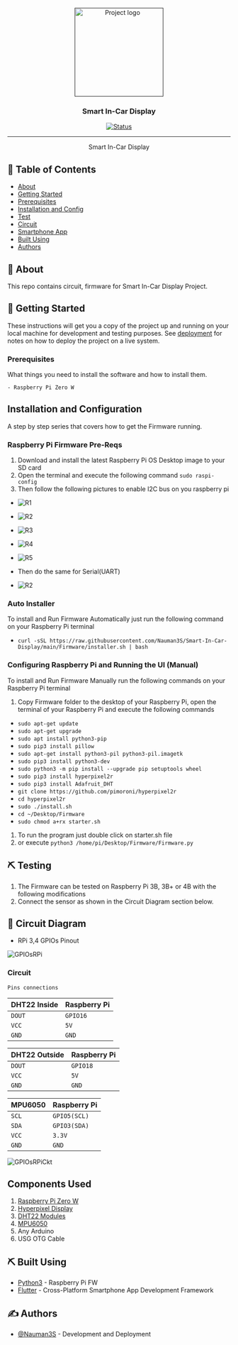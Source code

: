 <p align="center">
  <a href="" rel="noopener">
 <img width=200px height=200px src="artwork/incarlogo.png" alt="Project logo"></a>
</p>

<h3 align="center">Smart In-Car Display</h3>

<div align="center">

[![Status](https://img.shields.io/badge/status-active-success.svg)]()


</div>

---


<p align="center"> Smart In-Car Display
    <br> 
</p>

## 📝 Table of Contents

- [About](#about)
- [Getting Started](#getting_started)
- [Prerequisites](#deployment)
- [Installation and Config](#Installation_and_Config)
- [Test](#test)
- [Circuit](#circuit)
- [Smartphone App](#app)
- [Built Using](#built_using)
- [Authors](#authors)

## 🧐 About <a name = "about"></a>

This repo contains circuit, firmware for Smart In-Car Display Project.

## 🏁 Getting Started <a name = "getting_started"></a>

These instructions will get you a copy of the project up and running on your local machine for development and testing purposes. See [deployment](#deployment) for notes on how to deploy the project on a live system.

### Prerequisites <a name = "Prerequisites"></a>

What things you need to install the software and how to install them.

```
- Raspberry Pi Zero W
```

## Installation and Configuration <a name = "Installation_and_Config"></a>

A step by step series that covers how to get the Firmware running.

### Raspberry Pi Firmware Pre-Reqs

1.  Download and install the latest Raspberry Pi OS Desktop image to your SD card
2.  Open the terminal and execute the following command
    ```sudo raspi-config```
3. Then follow the following pictures to enable I2C bus on you raspberry pi

* ![R1](artwork/r1.png)
* ![R2](artwork/r2.png)
* ![R3](artwork/r3.png)
* ![R4](artwork/r4.png)
* ![R5](artwork/r5.png)

* Then do the same for Serial(UART)

* ![R2](artwork/r2_2.jpg)

### Auto Installer
To install and Run Firmware Automatically just run the following command on your Raspberry Pi terminal

- ```curl -sSL https://raw.githubusercontent.com/Nauman3S/Smart-In-Car-Display/main/Firmware/installer.sh | bash```
### Configuring Raspberry Pi and Running the UI (Manual)
To install and Run Firmware Manually run the following commands on your Raspberry Pi terminal

  1.  Copy Firmware folder to the desktop of your Raspberry Pi, open the terminal of your Raspberry Pi and execute the following commands

  - ```sudo apt-get update```
  - ```sudo apt-get upgrade```
  - ```sudo apt install python3-pip```
  - ```sudo pip3 install pillow```
  - ```sudo apt-get install python3-pil python3-pil.imagetk```
  - ```sudo pip3 install python3-dev```
  - ```sudo python3 -m pip install --upgrade pip setuptools wheel```
  - ```sudo pip3 install hyperpixel2r```
  - ```sudo pip3 install Adafruit_DHT```
  - ```git clone https://github.com/pimoroni/hyperpixel2r```
  - ```cd hyperpixel2r```
  - ```sudo ./install.sh```
  - ```cd ~/Desktop/Firmware```
  - ```sudo chmod a+rx starter.sh```


1.  To run the program just double click on starter.sh file
  1.  or execute `python3 /home/pi/Desktop/Firmware/Firmware.py`


## ⛏️ Testing <a name = "test"></a>

1.  The Firmware can be tested on Raspberry Pi 3B, 3B+ or 4B with the following modifications
  1.  Connect the sensor as shown in the Circuit Diagram section below.

## 🔌 Circuit Diagram <a name = "circuit"></a>


* RPi 3,4 GPIOs Pinout

![GPIOsRPi](Circuit/pinout.jpg)

### Circuit

```http
Pins connections
```

| DHT22 Inside | Raspberry Pi |
| :--- | :--- |
| `DOUT` | `GPIO16` | 
| `VCC` | `5V` | 
| `GND` | `GND` |  

| DHT22 Outside | Raspberry Pi |
| :--- | :--- |
| `DOUT` | `GPIO18` | 
| `VCC` | `5V` | 
| `GND` | `GND` |  

| MPU6050 | Raspberry Pi |
| :--- | :--- |
| `SCL` | `GPIO5(SCL)` | 
| `SDA` | `GPIO3(SDA)` | 
| `VCC` | `3.3V` | 
| `GND` | `GND` |  

![GPIOsRPiCkt](Circuit/Circuit_bb.png)


## Components Used

1.  [Raspberry Pi Zero W](https://www.amazon.com/CanaKit-Raspberry-Wireless-Complete-Starter/dp/B072N3X39J/ref=sr_1_1?dchild=1&keywords=raspberry+pi+zero+w&qid=1634732210&sr=8-1) 
2.  [Hyperpixel Display](https://shop.pimoroni.com/products/hyperpixel-round?bis_id=nnNnAAv&utm_campaign=stock-notification&utm_content=HyperPixel%202.1%20Round%20-%20Hi-Res%20Display%20for%20Raspberry%20Pi&utm_medium=email&utm_source=back-in-stock&variant=39381081882707)
3.  [DHT22 Modules](https://www.amazon.com/HiLetgo-Temperature-Humidity-Electronic-Practice/dp/B0795F19W6/ref=sr_1_1?dchild=1&keywords=dht22&qid=1634732274&s=amazon-devices&sr=1-1)
4.  [MPU6050](https://www.amazon.com/Gy-521-MPU-6050-MPU6050-Sensors-Accelerometer/dp/B008BOPN40/ref=sr_1_3?dchild=1&keywords=mpu6050&qid=1634732320&sr=8-3)
5. Any Arduino
6. USG OTG Cable


## ⛏️ Built Using <a name = "built_using"></a>

- [Python3](https://www.python.org/) - Raspberry Pi FW
- [Flutter](https://flutter.dev/) - Cross-Platform Smartphone App Development Framework

## ✍️ Authors <a name = "authors"></a>

- [@Nauman3S](https://github.com/Nauman3S) - Development and Deployment
